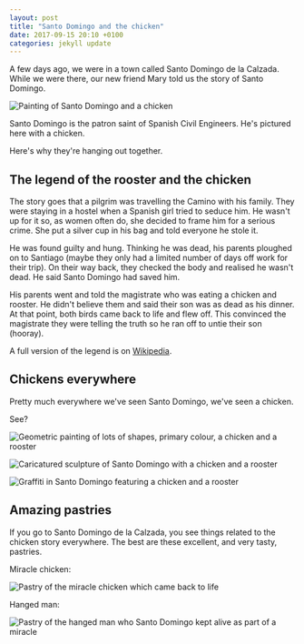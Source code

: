 ```yaml
---
layout: post
title: "Santo Domingo and the chicken"
date: 2017-09-15 20:10 +0100
categories: jekyll update
---
```


A few days ago, we were in a town called Santo Domingo de la Calzada. While we were there, our new friend Mary told us the story of Santo Domingo.

![Painting of Santo Domingo and a chicken](https://github.com/tombye/trexit/raw/gh-pages/assets/images/painting-of-santo-domingo-with-a-chicken.jpg)

Santo Domingo is the patron saint of Spanish Civil Engineers. He's pictured here with a chicken.

Here's why they're hanging out together.

## The legend of the rooster and the chicken

The story goes that a pilgrim was travelling the Camino with his family. They were staying in a hostel when a Spanish girl tried to seduce him. He wasn't up for it so, as women often do, she decided to frame him for a serious crime. She put a silver cup in his bag and told everyone he stole it.

He was found guilty and hung. Thinking he was dead, his parents ploughed on to Santiago (maybe they only had a limited number of days off work for their trip). On their way back, they checked the body and realised he wasn't dead. He said Santo Domingo had saved him.

His parents went and told the magistrate who was eating a chicken and rooster. He didn't believe them and said their son was as dead as his dinner. At that point, both birds came back to life and flew off. This convinced the magistrate they were telling the truth so he ran off to untie their son (hooray).

A full version of the legend is on [Wikipedia](https://en.m.wikipedia.org/wiki/Dominic_de_la_Calzada).

## Chickens everywhere 

Pretty much everywhere we've seen Santo Domingo, we've seen a chicken.

See?

![Geometric painting of lots of shapes, primary colour, a chicken and a rooster](https://github.com/tombye/trexit/raw/gh-pages/assets/images/painting-of-a-chicken-and-rooster.jpg)

![Caricatured sculpture of Santo Domingo with a chicken and a rooster](https://github.com/tombye/trexit/raw/gh-pages/assets/images/caricatured-sculpture-of-santo-domingo.jpg)

![Graffiti in Santo Domingo featuring a chicken and a rooster](https://github.com/tombye/trexit/raw/gh-pages/assets/images/graffiti-in-santo-domingo.jpg)

## Amazing pastries

If you go to Santo Domingo de la Calzada, you see things related to the chicken story everywhere. The best are these excellent, and very tasty, pastries.

Miracle chicken:

![Pastry of the miracle chicken which came back to life](https://github.com/tombye/trexit/raw/gh-pages/assets/images/chicken-pastry.jpg)

Hanged man:

![Pastry of the hanged man who Santo Domingo kept alive as part of a miracle](https://github.com/tombye/trexit/raw/gh-pages/assets/images/hanged-man-pastry.jpg)
